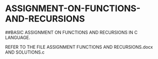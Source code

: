 # ASSIGNMENT-ON-FUNCTIONS-AND-RECURSIONS
##BASIC ASSIGNMENT ON FUNCTIONS AND RECURSIONS IN C LANGUAGE.

REFER TO THE FILE ASSIGNMENT FUNCTIONS AND RECURSIONS.docx AND SOLUTIONS.c
